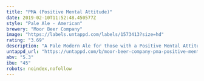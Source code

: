 ```yaml
---
title: "PMA (Positive Mental Attitude)"
date: 2019-02-10T11:52:48.450577Z
style: "Pale Ale - American"
brewery: "Moor Beer Company"
image: "https://labels.untappd.com/labels/1573413?size=hd"
rating: "3.69"
description: "A Pale Modern Ale for those with a Positive Mental Attitude.  Brewed in support of Hardcore Hits Cancer."
untappd_url: "https://untappd.com/b/moor-beer-company-pma-positive-mental-attitude/1573413"
abv: "5.3"
ibu: "45"
robots: noindex,nofollow
---
```

